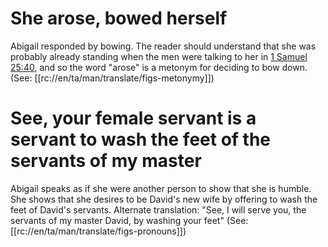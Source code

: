 # She arose, bowed herself

Abigail responded by bowing. The reader should understand that she was probably already standing when the men were talking to her in [1 Samuel 25:40](./39.md), and so the word "arose" is a metonym for deciding to bow down. (See: [[rc://en/ta/man/translate/figs-metonymy]])

# See, your female servant is a servant to wash the feet of the servants of my master

Abigail speaks as if she were another person to show that she is humble. She shows that she desires to be David's new wife by offering to wash the feet of David's servants. Alternate translation: "See, I will serve you, the servants of my master David, by washing your feet" (See: [[rc://en/ta/man/translate/figs-pronouns]])

